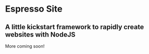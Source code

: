# Espresso Site

## A little kickstart framework to rapidly create websites with NodeJS

More coming soon!
